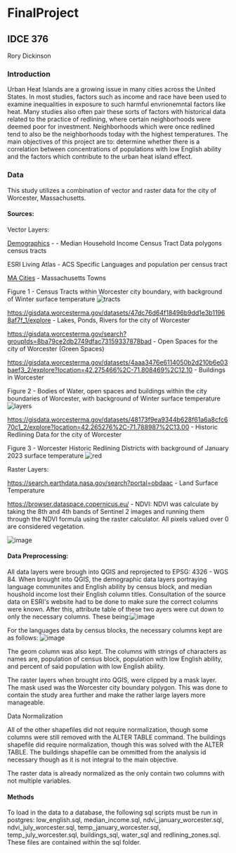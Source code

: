 # FinalProject
## IDCE 376
Rory Dickinson

### Introduction
Urban Heat Islands are a growing issue in many cities across the United States. In most studies, factors such as income and race have been used to examine inequalities in exposure to such harmful envrionemntal factors like heat. Many studies also often pair these sorts of factors with historical data related to the practice of redlining, where certain neighborhoods were deemed poor for investment. Neighborhoods which were once redlined tend to also be the neighborhoods today with the highest temperatures. 
The main objectives of this project are to: determine whether there is a correlation between concentrations of populations with low English ability and the factors which contribute to the urban heat island effect.

### Data

This study utilizes a combination of vector and raster data for the city of Worcester, Massachusetts.

#### Sources:
Vector Layers:

[Demographics](https://coronavirus-resources.esri.com/datasets/esri::county-28/explore?location=33.307776%2C-119.918825%2C4.00) - - Median Household Income Census Tract Data polygons census tracts

ESRI Living Atlas - ACS Specific Languages and population per census tract

[MA Cities](https://www.mass.gov/info-details/massgis-data-2020-us-census-towns) - Massachusetts Towns

Figure 1 - Census Tracts within Worcester city boundary, with background of Winter surface temperature
![tracts](https://github.com/RoryCSCI120/FinalProject/assets/131007848/bb5a5fa1-55ce-453b-a775-c2f9a4e5d56e)

https://gisdata.worcesterma.gov/datasets/47dc76d64f18496b9dd1e3b11968af7f_1/explore - Lakes, Ponds, Rivers for the city of Worcester

https://gisdata.worcesterma.gov/search?groupIds=8ba79ce2db2749dfac73159337878bad - Open Spaces for the city of Worcester (Green Spaces)

https://gisdata.worcesterma.gov/datasets/4aaa3476e6114050b2d210b6e03baef3_2/explore?location=42.275466%2C-71.808469%2C12.10 - Buildings in Worcester

Figure 2 - Bodies of Water, open spaces and buildings within the city boundaries of Worcester, with background of Winter surface temperature
![layers](https://github.com/RoryCSCI120/FinalProject/assets/131007848/e31d158e-7fc0-476e-9ed8-84a9ee6a5303)

https://gisdata.worcesterma.gov/datasets/48173f9ea9344b628f61a6a8cfc670c1_2/explore?location=42.265276%2C-71.788987%2C13.00 - Historic Redlining Data for the city of Worcester

Figure 3 - Worcester Historic Redlining Districts with background of January 2023 surface temperature
![red](https://github.com/RoryCSCI120/FinalProject/assets/131007848/2135ac69-2821-4bde-bef0-a69622f71f91)

Raster Layers:

https://search.earthdata.nasa.gov/search?portal=obdaac - Land Surface Temperature

https://browser.dataspace.copernicus.eu/ - NDVI: NDVI was calculate by taking the 8th and 4th bands of Sentinel 2 images and running them through the NDVI formula using the raster calculator. All pixels valued over 0 are considered vegetation.

![image](https://github.com/RoryCSCI120/FinalProject/assets/131007848/77b24332-5612-4359-9321-0ddc42988a77)

#### Data Preprocessing: 
All data layers were brough into QGIS and reprojected to EPSG: 4326 - WGS 84. When brought into QGIS, the demographic data layers portraying language communites and English ability by census block, and median houshold income lost their English column titles. Consultation of the source data on ESRI's website had to be done to make sure the correct columns were known. After this, attribute table of these two ayers were cut down to only the necessary columns. 
These being:![image](https://github.com/RoryCSCI120/FinalProject/assets/131007848/bbd53c49-e1f8-4a37-ad6e-524fcc1f8bac)

For the languages data by census blocks, the necessary columns kept are as follows: ![image](https://github.com/RoryCSCI120/FinalProject/assets/131007848/819c7991-b781-487d-b8f2-56a6ed241e6d)

The geom column was also kept. The columns with strings of characters as names are, population of census block, population with low English ability, and percent of said population with low English ability. 

The raster layers when brought into QGIS, were clipped by a mask layer. The mask used was the Worcester city boundary polygon. This was done to contain the study area further and make the rather large layers more manageable.

Data Normalization

All of the other shapefiles did not require normalization, though some columns were still removed with the ALTER TABLE command. The buildings shapefile did require normalization, though this was solved with the ALTER TABLE. The buildings shapefile can be ommitted from the analysis id necessary though as it is not integral to the main objective.

The raster data is already normalized as the only contain two columns with not multiple variables.

#### Methods
To load in the data to a database, the following sql scripts must be run in postgres: low_english.sql, median_income.sql, ndvi_january_worcester.sql, ndvi_july_worcester.sql, temp_january_worcester.sql, temp_july_worcester.sql, buildings_sql, water_sql and redlining_zones.sql. These files are contained within the sql folder.






